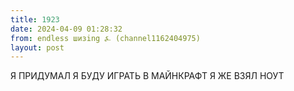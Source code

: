 ```yaml
---
title: 1923
date: 2024-04-09 01:28:32
from: endless шизing ⍼ (channel1162404975)
layout: post
---
```


Я ПРИДУМАЛ Я БУДУ ИГРАТЬ В МАЙНКРАФТ Я ЖЕ ВЗЯЛ НОУТ

